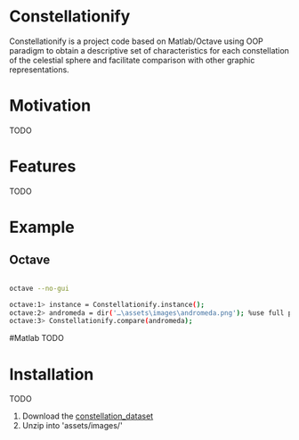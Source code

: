 # Constellationify
Constellationify is a project code based on Matlab/Octave using OOP paradigm to obtain a descriptive set of characteristics for each constellation of the celestial sphere and facilitate comparison with other graphic representations.

# Motivation
TODO

# Features
TODO

# Example
## Octave

```bash

octave --no-gui

octave:1> instance = Constellationify.instance();
octave:2> andromeda = dir('…\assets\images\andromeda.png'); %use full path
octave:3> Constellationify.compare(andromeda);
```
#Matlab
TODO

# Installation
TODO
1. Download the [constellation_dataset](https://github.com/AsmusGerman/constellationify/wiki/Constellation-Dataset)
2. Unzip into 'assets/images/'
